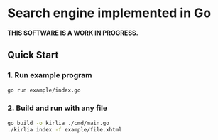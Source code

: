 # Search engine implemented in Go

**THIS SOFTWARE IS A WORK IN PROGRESS.**

## Quick Start

### 1. Run example program

```bash
go run example/index.go
```

### 2. Build and run with any file

```bash
go build -o kirlia ./cmd/main.go
./kirlia index -f example/file.xhtml
```
